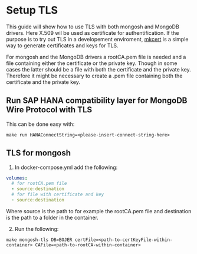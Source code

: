 # Setup TLS

This guide will show how to use TLS with both mongosh and MongoDB drivers. Here X.509 wil be used as certificate for authentification. If the purpose is to try out TLS 
in a developement enviroment, [mkcert](https://github.com/FiloSottile/mkcert) is a simple way to generate certificates and keys for TLS.

For mongosh and the MongoDB drivers a rootCA.pem file is needed and a file containing either the certificate or the private key. Though in some cases the latter should be
a file with both the certificate and the private key. Therefore it might be necessary to create a .pem file containing both the certificate and the private key.

## Run SAP HANA compatibility layer for MongoDB Wire Protocol with TLS

This can be done easy with:

```
make run HANAConnectString=<please-insert-connect-string-here> 
```

## TLS for mongosh

1. In docker-compose.yml add the following:

```yaml
volumes:
  # for rootCA.pem file
  - source:destination
  # for file with certificate and key
  - source:destination
```

Where source is the path to for example the rootCA.pem file and destination is the path to a folder in the container. 

2. Run the following:

```
make mongosh-tls DB=BOJER certFile=<path-to-certKeyFile-within-container> CAFile=<path-to-rootCA-within-container>
```
